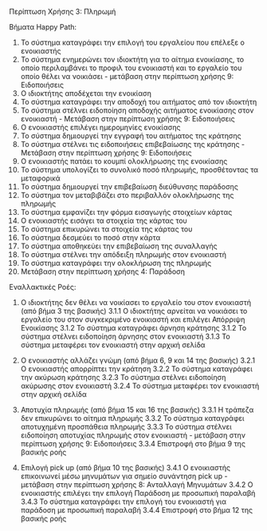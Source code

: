 Περίπτωση Χρήσης 3: Πληρωμή

Βήματα Happy Path:
1.  Το σύστημα καταγράφει την επιλογή του εργαλείου που επέλεξε ο ενοικιαστής 
2.  Το σύστημα ενημερώνει τον ιδιοκτήτη για το αίτημα ενοικίασης, το οποίο περιλαμβάνει το προφιλ του ενοικιαστή και το εργαλείο του οποίο θέλει να νοικιάσει - μετάβαση στην περίπτωση χρήσης 9: Ειδοποιήσεις 
3.  Ο ιδιοκτήτης αποδέχεται την ενοικίαση
4.  Το σύστημα καταγράφει την αποδοχή του αιτήματος από τον ιδιοκτήτη
5.  Το σύστημα στέλνει ειδοποίηση αποδοχής αιτήματος ενοικίασης στον ενοικιαστή - Μετάβαση στην περίπτωση χρήσης 9: Ειδοποιήσεις 
6.  Ο ενοικιαστής επιλέγει ημερομηνίες ενοικίασης
7.  Το σύστημα δημιουργεί την εγγραφή του αιτήματος της κράτησης
8.  Το σύστημα στέλνει τις ειδοποιήσεις επιβεβαίωσης της κράτησης - Μετάβαση στην περίπτωση χρήσης 9: Ειδοποιήσεις 
9.  Ο ενοικιαστής πατάει το κουμπί ολοκλήρωσης της ενοικίασης
10. Το σύστημα υπολογίζει το συνολικό ποσό πληρωμής, προσθέτοντας τα μεταφορικά
11. Το σύστημα δημιουργεί την επιβεβαίωση διεύθυνσης παράδοσης
12. Το σύστημα τον μεταβιβάζει στο περιβαλλόν ολοκλήρωσης της πληρωμής 
13. Το σύστημα εμφανίζει την φόρμα εισαγωγής στοιχείων κάρτας
14. Ο ενοικιαστής εισάγει τα στοιχεία της κάρτας του
15. Το σύστημα επικυρώνει τα στοιχεία της κάρτας του
16. Το σύστημα δεσμεύει το ποσό στην κάρτα
17. Το σύστημα αποθηκεύει την επιβεβαίωση της συναλλαγής
18. Το σύστημα στέλνει την απόδειξη πληρωμής στον ενοικιαστή
19. Το σύστημα καταγράφει την ολοκλήρωση της πληρωμής 
20. Μετάβαση στην περίπτωση χρήσης 4: Παράδοση

Εναλλακτικές Ροές:
1. Ο ιδιοκτήτης δεν θέλει να νοικίασει το εργαλείο του στον ενοικιαστή (από βήμα 3 της βασικής)
3.1.1 Ο ιδιοκτήτης αρνείται να νοικιάσει το εργαλείο του στον συγκεκριμένο ενοικιαστή και επιλέγει Απόρριψη Ενοικίασης
3.1.2 Το σύστημα καταγράφει άρνηση κράτησης
3.1.2 Το σύστημα στέλνει ειδοποίηση άρνησης στον ενοικιαστή
3.1.3 Το σύστημα μεταφέρει τον ενοικιαστή στην αρχική σελίδα 

2. Ο ενοικιαστής αλλάζει γνώμη (από βήμα 6, 9 και 14 της βασικής)
3.2.1 Ο ενοικιαστής απορρίπτει την κράτηση 
3.2.2 Το σύστημα καταγράφει την ακύρωση κράτησης
3.2.3 Το σύστημα στέλνει ειδοποίηση ακύρωσης στον ενοικιαστή
3.2.4 Το σύστημα μεταφέρει τον ενοικιαστή στην αρχική σελίδα 

3. Αποτυχία πληρωμής (από βήμα 15 και 16 της βασικής)
3.3.1 Η τράπεζα δεν επικυρώνει το αίτημα πληρωμής 
3.3.2 Το σύστημα καταγράφει αποτυχημένη προσπάθεια πληρωμής
3.3.3 Το σύστημα στέλνει ειδοποίηση αποτυχίας πληρωμής στον ενοικιαστή - μετάβαση στην περίπτωση χρήσης 9: Ειδοποιήσεις 
3.3.4 Επιστροφή στο βήμα 9 της βασικής ροής

4. Επιλογή pick up (από βήμα 10 της βασικής)
3.4.1 Ο ενοικιαστής επικοινωνεί μέσω μηνυμάτων για σημείο συνάντηση pick up - μετάβαση στην περίπτωση χρήσης  8: Ανταλλαγή Μηνυμάτων 
3.4.2 Ο ενοικιαστής επιλέγει την επιλογή Παράδοση με προσωπική παραλαβή
3.4.3 Το σύστημα καταγράφει την επιλογή του ενοικιαστή για παράδοση με προσωπική παραλαβή
3.4.4 Επιστροφή στο βήμα 12 της βασικής ροής

